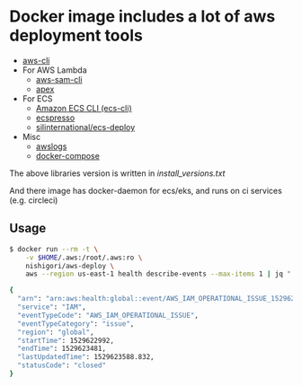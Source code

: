 # Docker image includes a lot of aws deployment tools

* [aws-cli](https://pypi.org/project/awscli/)
* For AWS Lambda
  * [aws-sam-cli](https://pypi.org/project/aws-sam-cli/)
  * [apex](https://github.com/apex/apex)
* For ECS
  * [Amazon ECS CLI (ecs-cli)](https://github.com/aws/amazon-ecs-cli)
  * [ecspresso](https://github.com/kayac/ecspresso)
  * [silinternational/ecs-deploy](https://github.com/silinternational/ecs-deploy)
* Misc
  * [awslogs](https://pypi.org/project/awslogs/)
  * [docker-compose](https://pypi.org/project/docker-compose/)

The above libraries version is written in *install_versions.txt*

And there image has docker-daemon for ecs/eks, and runs on ci services (e.g. circleci)

## Usage

```sh
$ docker run --rm -t \
    -v $HOME/.aws:/root/.aws:ro \
    nishigori/aws-deploy \
    aws --region us-east-1 health describe-events --max-items 1 | jq ".events[]"

{
  "arn": "arn:aws:health:global::event/AWS_IAM_OPERATIONAL_ISSUE_1529622992",
  "service": "IAM",
  "eventTypeCode": "AWS_IAM_OPERATIONAL_ISSUE",
  "eventTypeCategory": "issue",
  "region": "global",
  "startTime": 1529622992,
  "endTime": 1529623481,
  "lastUpdatedTime": 1529623588.832,
  "statusCode": "closed"
}
```
